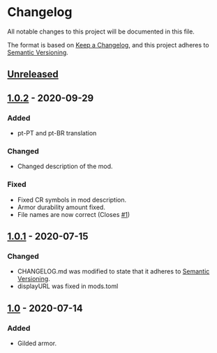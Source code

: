 # Changelog
All notable changes to this project will be documented in this file.

The format is based on [Keep a Changelog](https://keepachangelog.com/en/1.1.0/),
and this project adheres to [Semantic Versioning](https://semver.org/spec/v2.0.0.html).

## [Unreleased]

## [1.0.2] - 2020-09-29
### Added
- pt-PT and pt-BR translation
### Changed
- Changed description of the mod.
### Fixed
- Fixed CR symbols in mod description.
- Armor durability amount fixed.
- File names are now correct (Closes [#1](https://github.com/MaroonShaded/GildedArmor/issues/1))

## [1.0.1] - 2020-07-15
### Changed
- CHANGELOG.md was modified to state that it adheres to [Semantic Versioning](https://semver.org/).
- displayURL was fixed in mods.toml

## [1.0] - 2020-07-14
### Added
- Gilded armor.

[Unreleased]: https://github.com/MaroonShaded/GildedArmor/compare/v1.0.2...HEAD
[1.0.2]: https://github.com/MaroonShaded/GildedArmor/compare/v1.0.1...v1.0.2
[1.0.1]: https://github.com/MaroonShaded/GildedArmor/compare/v1.0...v1.0.1
[1.0]: https://github.com/MaroonShaded/GildedArmor/releases/tag/v1.0
